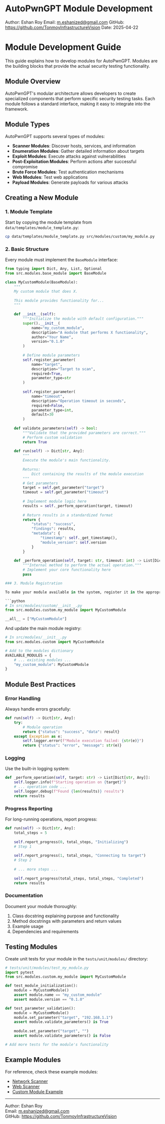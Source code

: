 # AutoPwnGPT Module Development

Author: Eshan Roy
Email: m.eshanized@gmail.com
GitHub: https://github.com/TonmoyInfrastructureVision
Date: 2025-04-22

# Module Development Guide

This guide explains how to develop modules for AutoPwnGPT. Modules are the building blocks that provide the actual security testing functionality.

## Module Overview

AutoPwnGPT's modular architecture allows developers to create specialized components that perform specific security testing tasks. Each module follows a standard interface, making it easy to integrate into the framework.

## Module Types

AutoPwnGPT supports several types of modules:

- **Scanner Modules**: Discover hosts, services, and information
- **Enumeration Modules**: Gather detailed information about targets
- **Exploit Modules**: Execute attacks against vulnerabilities
- **Post-Exploitation Modules**: Perform actions after successful compromise
- **Brute Force Modules**: Test authentication mechanisms
- **Web Modules**: Test web applications
- **Payload Modules**: Generate payloads for various attacks

## Creating a New Module

### 1. Module Template

Start by copying the module template from `data/templates/module_template.py`:

```bash
cp data/templates/module_template.py src/modules/custom/my_module.py
```

### 2. Basic Structure

Every module must implement the `BaseModule` interface:

```python
from typing import Dict, Any, List, Optional
from src.modules.base_module import BaseModule

class MyCustomModule(BaseModule):
    """
    My custom module that does X.
    
    This module provides functionality for...
    """
    
    def __init__(self):
        """Initialize the module with default configuration."""
        super().__init__(
            name="my_custom_module",
            description="A module that performs X functionality",
            author="Your Name",
            version="0.1.0"
        )
        
        # Define module parameters
        self.register_parameter(
            name="target",
            description="Target to scan",
            required=True,
            parameter_type=str
        )
        
        self.register_parameter(
            name="timeout",
            description="Operation timeout in seconds",
            required=False,
            parameter_type=int,
            default=30
        )
    
    def validate_parameters(self) -> bool:
        """Validate that the provided parameters are correct."""
        # Perform custom validation
        return True
    
    def run(self) -> Dict[str, Any]:
        """
        Execute the module's main functionality.
        
        Returns:
            Dict containing the results of the module execution
        """
        # Get parameters
        target = self.get_parameter("target")
        timeout = self.get_parameter("timeout")
        
        # Implement module logic here
        results = self._perform_operation(target, timeout)
        
        # Return results in a standardized format
        return {
            "status": "success",
            "findings": results,
            "metadata": {
                "timestamp": self._get_timestamp(),
                "module_version": self.version
            }
        }
    
    def _perform_operation(self, target: str, timeout: int) -> List[Dict[str, Any]]:
        """Internal method to perform the actual operation."""
        # Implement your core functionality here
        pass

### 3. Module Registration

To make your module available in the system, register it in the appropriate module category file:

```python
# In src/modules/custom/__init__.py
from src.modules.custom.my_module import MyCustomModule

__all__ = ["MyCustomModule"]
```

And update the main module registry:

```python
# In src/modules/__init__.py
from src.modules.custom import MyCustomModule

# Add to the modules dictionary
AVAILABLE_MODULES = {
    # ... existing modules ...
    "my_custom_module": MyCustomModule
}
```

## Module Best Practices

### Error Handling

Always handle errors gracefully:

```python
def run(self) -> Dict[str, Any]:
    try:
        # Module operation
        return {"status": "success", "data": result}
    except Exception as e:
        self.logger.error(f"Module execution failed: {str(e)}")
        return {"status": "error", "message": str(e)}
```

### Logging

Use the built-in logging system:

```python
def _perform_operation(self, target: str) -> List[Dict[str, Any]]:
    self.logger.info(f"Starting operation on {target}")
    # ... operation code ...
    self.logger.debug(f"Found {len(results)} results")
    return results
```

### Progress Reporting

For long-running operations, report progress:

```python
def run(self) -> Dict[str, Any]:
    total_steps = 5
    
    self.report_progress(0, total_steps, "Initializing")
    # Step 1
    
    self.report_progress(1, total_steps, "Connecting to target")
    # Step 2
    
    # ... more steps ...
    
    self.report_progress(total_steps, total_steps, "Completed")
    return results
```

### Documentation

Document your module thoroughly:

1. Class docstring explaining purpose and functionality
2. Method docstrings with parameters and return values
3. Example usage
4. Dependencies and requirements

## Testing Modules

Create unit tests for your module in the `tests/unit/modules/` directory:

```python
# tests/unit/modules/test_my_module.py
import pytest
from src.modules.custom.my_module import MyCustomModule

def test_module_initialization():
    module = MyCustomModule()
    assert module.name == "my_custom_module"
    assert module.version == "0.1.0"

def test_parameter_validation():
    module = MyCustomModule()
    module.set_parameter("target", "192.168.1.1")
    assert module.validate_parameters() is True
    
    module.set_parameter("target", "")
    assert module.validate_parameters() is False

# Add more tests for the module's functionality
```

## Example Modules

For reference, check these example modules:

- [Network Scanner](../examples/basic/network_scanner.py)
- [Web Scanner](../examples/basic/web_scanner.py)
- [Custom Module Example](../examples/custom_modules/custom_module_example.py)

---

Author: Eshan Roy  
Email: m.eshanized@gmail.com  
GitHub: https://github.com/TonmoyInfrastructureVision
